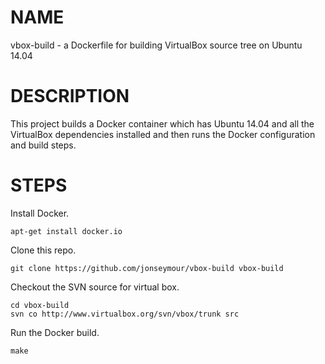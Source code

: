 NAME
====
vbox-build - a Dockerfile for building VirtualBox source tree on Ubuntu 14.04

DESCRIPTION
===========

This project builds a Docker container which has Ubuntu 14.04 and all the VirtualBox dependencies installed and
then runs the Docker configuration and build steps.

STEPS
=====

Install Docker.

	apt-get install docker.io

Clone this repo.

	git clone https://github.com/jonseymour/vbox-build vbox-build

Checkout the SVN source for virtual box.

	cd vbox-build
	svn co http://www.virtualbox.org/svn/vbox/trunk src

Run the Docker build.

	make 
